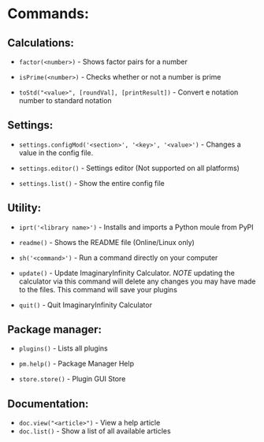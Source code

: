 # Commands:

## Calculations:

- `factor(<number>)` - Shows factor pairs for a number

- `isPrime(<number>)` - Checks whether or not a number is prime

- `toStd("<value>", [roundVal], [printResult])` - Convert e notation number to standard notation


## Settings:

- `settings.configMod('<section>', '<key>', '<value>')` - Changes a value in the config file.

- `settings.editor()` - Settings editor (Not supported on all platforms)

- `settings.list()` - Show the entire config file

## Utility:

- `iprt('<library name>')` - Installs and imports a Python moule from PyPI

- `readme()` - Shows the README file (Online/Linux only)

- `sh('<command>')` - Run a command directly on your computer

- `update()` - Update ImaginaryInfinity Calculator. *NOTE* updating the calculator via this command will delete any changes you may have made to the files. This command will save your plugins

- `quit()` - Quit ImaginaryInfinity Calculator


## Package manager:

- `plugins()` - Lists all plugins

- `pm.help()` - Package Manager Help

- `store.store()` - Plugin GUI Store

## Documentation:

- `doc.view("<article>")` - View a help article
- `doc.list()` - Show a list of all available articles
